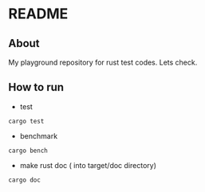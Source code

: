 # README

## About

My playground repository for rust test codes. Lets check.

## How to run

- test

```
cargo test
```

- benchmark

```
cargo bench
```

- make rust doc ( into target/doc directory)

```
cargo doc
```
